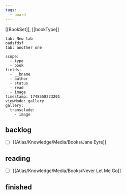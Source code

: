 ```yaml
---
tags:
  - board
---
```


[[BookSet]], [[bookType]]

```tabs
tab: New tab
oadsfdsf
tab: another one
```

```set
scope:
  - type
  - book
fields:
  - __bname
  - author
  - status
  - read
  - image
timestamp: 1748558223201
viewMode: gallery
gallery:
  transclude:
    - image

```

## backlog

- [ ] [[Atlas/Knowledge/Media/Books/Jane Eyre]]


## reading

- [ ] [[Atlas/Knowledge/Media/Books/Never Let Me Go]]


## finished



